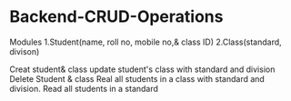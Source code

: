 # Backend-CRUD-Operations

Modules
1.Student(name, roll no, mobile no,& class ID)
2.Class(standard, divison)

Creat student& class
update student's class with standard and division
Delete Student & class
Real all students in a class with standard and division.
Read all students in  a standard
